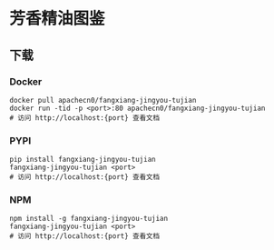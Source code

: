 # 芳香精油图鉴

## 下载

### Docker

```
docker pull apachecn0/fangxiang-jingyou-tujian
docker run -tid -p <port>:80 apachecn0/fangxiang-jingyou-tujian
# 访问 http://localhost:{port} 查看文档
```

### PYPI

```
pip install fangxiang-jingyou-tujian
fangxiang-jingyou-tujian <port>
# 访问 http://localhost:{port} 查看文档
```

### NPM

```
npm install -g fangxiang-jingyou-tujian
fangxiang-jingyou-tujian <port>
# 访问 http://localhost:{port} 查看文档
```